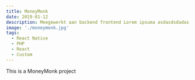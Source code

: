 ```yaml
---
title: MoneyMonk
date: 2019-01-12
description: Meegewerkt aan backend frontend Lorem ipsuma asdasdsdadas
image: './moneymonk.jpg'
tags:
  - React Native
  - PHP
  - React
  - Custom
---
```


This is a MoneyMonk project
